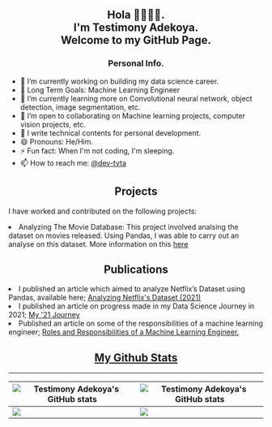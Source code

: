 <h2 align="center">
    Hola 👋🏿👋🏿. 
    <br>
    I'm Testimony Adekoya. 
    <br>
    Welcome to my GitHub Page.
</h2>

<h3 align="center">Personal Info.</h3>

<p>
    <ul>
        <li>🔭 I’m currently working on building my data science career. </li>
        <li>🔖 Long Term Goals: Machine Learning Engineer</li>
        <li>🌱 I’m currently learning more on Convolutional neural network, object detection, image segmentation, etc.</li>
        <li>👯 I’m open to collaborating on Machine learning projects, computer vision projects, etc.</li>
        <li>📝 I write technical contents for personal development.</li>
        <li>😄 Pronouns: He/Him.</li>
        <li>⚡ Fun fact: When I'm not coding, I'm sleeping.</li> 
        <li>📫 How to reach me: <a href= "https://www.twitter.com/dev-tyta">@dev-tyta</a> </li>
    </ul>
<h2 align="center">Projects</h2>
<p> I have worked and contributed on the following projects:
    <li>Analyzing The Movie Database: This project involved analsing the dataset on movies released. Using Pandas, I was able to carry out an analyse on this dataset. More information on this <a href="https://github.com/dev-tyta/The-Movie-Database"> here</a> </li>
 
    
</p>
<h2 align= "center">Publications</h2>
<p>
   <li> I published an article which aimed to analyze Netflix’s Dataset using Pandas, available here; <a href="https://medium.com/@dev_tyta./analyzing-netflix-datasets-9f42a8880590">Analyzing Netflix's Dataset (2021)</a>
    </li>
    <li> I published an article on progress made in my Data Science Journey in 2021; <a href="https://link.medium.com/ZpgSpEZHFnb">My '21 Journey</a>
   </li> 
    <li> Published an article on some of the responsibilities of a machine learning engineer; <a href="https://writingtestys.hashnode.dev/roles-and-responsibilities-of-a-machine-learning-engineer">Roles and Responsibilities of a Machine Learning Engineer.</a> 


<h2 align="center"><u>My Github Stats</u></h2>
     
---
        
| <img align="center" src="https://github-readme-stats.vercel.app/api?username=dev-tyta&show_icons=true&include_all_commits=true&hide_border=true" alt="Testimony Adekoya's GitHub stats" /> | <img align="center" src="https://github-readme-stats.vercel.app/api/top-langs/?username=dev-tyta&langs_count=8&layout=compact&hide=php&hide_border=true" alt="Testimony Adekoya's GitHub stats" /> |
| ------------- | ------------- |
|<img align="center" src="https://github-readme-streak-stats.herokuapp.com/?user=dev-tyta&theme=dracula"> | <img align="center" src="https://github-profile-trophy.vercel.app/?username=dev-tyta&theme=onedark&title=MultiLanguage,Stars,Commit,Followers,Repo,PR">

<!--

**dev-tyta/dev-tyta** is a ✨ _special_ ✨ repository because its `README.md` (this file) appears on your GitHub profile.

Here are some ideas to get you started:

- 🔭 I’m currently working on ...
- 🌱 I’m currently learning ...
- 👯 I’m looking to collaborate on ...
- 🤔 I’m looking for help with ...
- 💬 Ask me about ...
- 📫 How to reach me: ...
- 😄 Pronouns: ...
- ⚡ Fun fact: ...
-->
